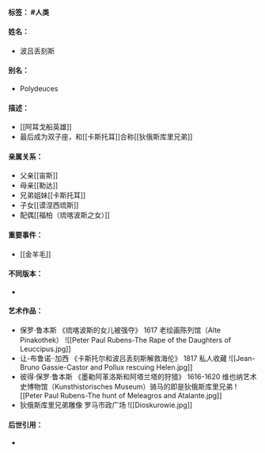 #### 标签： #人类
#### 姓名：
- 波吕丢刻斯
#### 别名：
- Polydeuces
#### 描述：
- [[阿耳戈船英雄]]
- 最后成为双子座，和[[卡斯托耳]]合称[[狄俄斯库里兄弟]]
#### 亲属关系：
- 父亲[[宙斯]]
- 母亲[[勒达]]
- 兄弟姐妹[[卡斯托耳]]
- 子女[[谟涅西琉斯]]
- 配偶[[福柏（琉喀波斯之女）]]
#### 重要事件：
- [[金羊毛]]
#### 不同版本：
- 
#### 艺术作品：
- 保罗·鲁本斯 《琉喀波斯的女儿被强夺》 1617 老绘画陈列馆（Alte Pinakothek）
![[Peter Paul Rubens-The Rape of the Daughters of Leuccipus.jpg]]
- 让-布鲁诺··加西 《卡斯托尔和波吕丢刻斯解救海伦》 1817 私人收藏
![[Jean-Bruno Gassie-Castor and Pollux rescuing Helen.jpg]]
- 彼得·保罗·鲁本斯 《墨勒阿革洛斯和阿塔兰塔的狩猎》 1616-1620 维也纳艺术史博物馆（Kunsthistorisches Museum）骑马的即是狄俄斯库里兄弟
![[Peter Paul Rubens-The hunt of Meleagros and Atalante.jpg]]
- 狄俄斯库里兄弟雕像 罗马市政广场
![[Dioskurowie.jpg]]
#### 后世引用：
- 